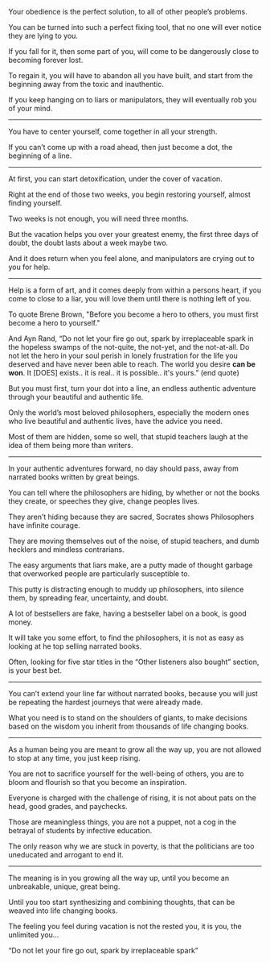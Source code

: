 Your obedience is the perfect solution,
to all of other people’s problems.

You can be turned into such a perfect fixing tool,
that no one will ever notice they are lying to you.

If you fall for it, then some part of you,
will come to be dangerously close to becoming forever lost.

To regain it, you will have to abandon all you have built,
and start from the beginning away from the toxic and inauthentic.

If you keep hanging on to liars or manipulators,
they will eventually rob you of your mind.

---

You have to center yourself,
come together in all your strength.

If you can’t come up with a road ahead,
then just become a dot, the beginning of a line.

---

At first, you can start detoxification,
under the cover of vacation.

Right at the end of those two weeks,
you begin restoring yourself, almost finding yourself.

Two weeks is not enough,
you will need three months.

But the vacation helps you over your greatest enemy,
the first three days of doubt, the doubt lasts about a week maybe two.

And it does return when you feel alone,
and manipulators are crying out to you for help.

---

Help is a form of art, and it comes deeply from within a persons heart,
if you come to close to a liar, you will love them until there is nothing left of you.

To quote Brene Brown, "Before you become a hero to others,
you must first become a hero to yourself."

And Ayn Rand, “Do not let your fire go out, spark by irreplaceable spark in the hopeless swamps of the not-quite, the not-yet, and the not-at-all. Do not let the hero in your soul perish in lonely frustration for the life you deserved and have never been able to reach. The world you desire __can be won__. It [DOES] exists.. it is real.. it is possible.. it's yours.” (end quote)

But you must first, turn your dot into a line,
an endless authentic adventure through your beautiful and authentic life.

Only the world’s most beloved philosophers,
especially the modern ones who live beautiful and authentic lives, have the advice you need.

Most of them are hidden, some so well,
that stupid teachers laugh at the idea of them being more than writers.

---

In your authentic adventures forward, no day should pass,
away from narrated books written by great beings.

You can tell where the philosophers are hiding,
by whether or not the books they create, or speeches they give, change peoples lives.

They aren’t hiding because they are sacred,
Socrates shows Philosophers have infinite courage.

They are moving themselves out of the noise,
of stupid teachers, and dumb hecklers and mindless contrarians.

The easy arguments that liars make,
are a putty made of thought garbage that overworked people are particularly susceptible to.

This putty is distracting enough to muddy up philosophers,
into silence them, by spreading fear, uncertainty, and doubt.

A lot of bestsellers are fake, having a bestseller label on a book,
is good money.

It will take you some effort, to find the philosophers,
it is not as easy as looking at he top selling narrated books.

Often, looking for five star titles in the “Other listeners also bought” section,
is your best bet.

---

You can’t extend your line far without narrated books,
because you will just be repeating the hardest journeys that were already made.

What you need is to stand on the shoulders of giants,
to make decisions based on the wisdom you inherit from thousands of life changing books.

---

As a human being you are meant to grow all the way up,
you are not allowed to stop at any time, you just keep rising.

You are not to sacrifice yourself for the well-being of others,
you are to bloom and flourish so that you become an inspiration.

Everyone is charged with the challenge of rising,
it is not about pats on the head, good grades, and paychecks.

Those are meaningless things, you are not a puppet,
not a cog in the betrayal of students by infective education.

The only reason why we are stuck in poverty,
is that the politicians are too uneducated and arrogant to end it.

---

The meaning is in you growing all the way up,
until you become an unbreakable, unique, great being.

Until you too start synthesizing and combining thoughts,
that can be weaved into life changing books.

The feeling you feel during vacation is not the rested you,
it is you, the unlimited you…

“Do not let your fire go out, spark by irreplaceable spark”
